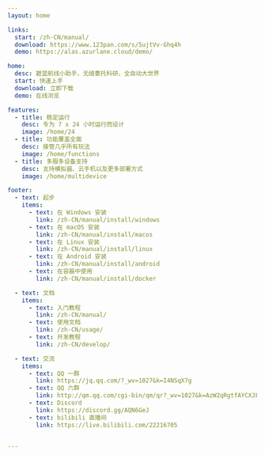 ```yaml
---
layout: home

links:
  start: /zh-CN/manual/
  download: https://www.123pan.com/s/5ujtVv-Ghq4h
  demo: https://alas.azurlane.cloud/demo/

home:
  desc: 碧蓝航线小助手，无缝委托科研，全自动大世界
  start: 快速上手
  download: 立即下载
  demo: 在线浏览

features:
  - title: 稳定运行
    desc: 专为 7 x 24 小时运行而设计
    image: /home/24
  - title: 功能覆盖全面
    desc: 接管几乎所有玩法
    image: /home/functions
  - title: 多服多设备支持
    desc: 支持模拟器、云手机以及更多部署方式
    image: /home/multidevice

footer:
  - text: 起步
    items:
      - text: 在 Windows 安装
        link: /zh-CN/manual/install/windows
      - text: 在 macOS 安装
        link: /zh-CN/manual/install/macos
      - text: 在 Linux 安装
        link: /zh-CN/manual/install/linux
      - text: 在 Android 安装
        link: /zh-CN/manual/install/android
      - text: 在容器中使用
        link: /zh-CN/manual/install/docker

  - text: 文档
    items:
      - text: 入门教程
        link: /zh-CN/manual/
      - text: 使用文档
        link: /zh-CN/usage/
      - text: 开发教程
        link: /zh-CN/develop/

  - text: 交流
    items:
      - text: QQ 一群
        link: https://jq.qq.com/?_wv=1027&k=I4NSqX7g
      - text: QQ 六群
        link: http://qm.qq.com/cgi-bin/qm/qr?_wv=1027&k=AzW2qRgtfAYCXJFFbzVjYUNxoUInYZOP&authKey=8tMiii5txWNZlmuRyxblLlN1jIvyPKbqeRBbHOIsiOayqhr5HvoEei3Y7n4p5TFI&noverify=0&group_code=410355575
      - text: Discord
        link: https://discord.gg/AQN6GeJ
      - text: bilibili 直播间
        link: https://live.bilibili.com/22216705


---
```


